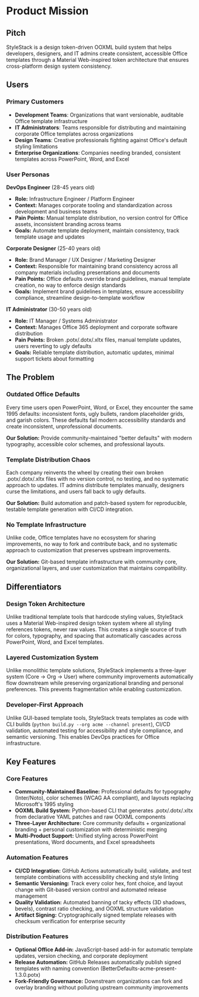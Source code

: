 # Product Mission

## Pitch

StyleStack is a design token-driven OOXML build system that helps developers, designers, and IT admins create consistent, accessible Office templates through a Material Web-inspired token architecture that ensures cross-platform design system consistency.

## Users

### Primary Customers

- **Development Teams**: Organizations that want versionable, auditable Office template infrastructure
- **IT Administrators**: Teams responsible for distributing and maintaining corporate Office templates across organizations
- **Design Teams**: Creative professionals fighting against Office's default styling limitations
- **Enterprise Organizations**: Companies needing branded, consistent templates across PowerPoint, Word, and Excel

### User Personas

**DevOps Engineer** (28-45 years old)
- **Role:** Infrastructure Engineer / Platform Engineer
- **Context:** Manages corporate tooling and standardization across development and business teams
- **Pain Points:** Manual template distribution, no version control for Office assets, inconsistent branding across teams
- **Goals:** Automate template deployment, maintain consistency, track template usage and updates

**Corporate Designer** (25-40 years old)
- **Role:** Brand Manager / UX Designer / Marketing Designer
- **Context:** Responsible for maintaining brand consistency across all company materials including presentations and documents
- **Pain Points:** Office defaults override brand guidelines, manual template creation, no way to enforce design standards
- **Goals:** Implement brand guidelines in templates, ensure accessibility compliance, streamline design-to-template workflow

**IT Administrator** (30-50 years old)
- **Role:** IT Manager / Systems Administrator
- **Context:** Manages Office 365 deployment and corporate software distribution
- **Pain Points:** Broken .potx/.dotx/.xltx files, manual template updates, users reverting to ugly defaults
- **Goals:** Reliable template distribution, automatic updates, minimal support tickets about formatting

## The Problem

### Outdated Office Defaults

Every time users open PowerPoint, Word, or Excel, they encounter the same 1995 defaults: inconsistent fonts, ugly bullets, random placeholder grids, and garish colors. These defaults fail modern accessibility standards and create inconsistent, unprofessional documents.

**Our Solution:** Provide community-maintained "better defaults" with modern typography, accessible color schemes, and professional layouts.

### Template Distribution Chaos

Each company reinvents the wheel by creating their own broken .potx/.dotx/.xltx files with no version control, no testing, and no systematic approach to updates. IT admins distribute templates manually, designers curse the limitations, and users fall back to ugly defaults.

**Our Solution:** Build automation and patch-based system for reproducible, testable template generation with CI/CD integration.

### No Template Infrastructure

Unlike code, Office templates have no ecosystem for sharing improvements, no way to fork and contribute back, and no systematic approach to customization that preserves upstream improvements.

**Our Solution:** Git-based template infrastructure with community core, organizational layers, and user customization that maintains compatibility.

## Differentiators

### Design Token Architecture

Unlike traditional template tools that hardcode styling values, StyleStack uses a Material Web-inspired design token system where all styling references tokens, never raw values. This creates a single source of truth for colors, typography, and spacing that automatically cascades across PowerPoint, Word, and Excel templates.

### Layered Customization System

Unlike monolithic template solutions, StyleStack implements a three-layer system (Core → Org → User) where community improvements automatically flow downstream while preserving organizational branding and personal preferences. This prevents fragmentation while enabling customization.

### Developer-First Approach

Unlike GUI-based template tools, StyleStack treats templates as code with CLI builds (`python build.py --org acme --channel present`), CI/CD validation, automated testing for accessibility and style compliance, and semantic versioning. This enables DevOps practices for Office infrastructure.

## Key Features

### Core Features

- **Community-Maintained Baseline:** Professional defaults for typography (Inter/Noto), color schemes (WCAG AA compliant), and layouts replacing Microsoft's 1995 styling
- **OOXML Build System:** Python-based CLI that generates .potx/.dotx/.xltx from declarative YAML patches and raw OOXML components
- **Three-Layer Architecture:** Core community defaults + organizational branding + personal customization with deterministic merging
- **Multi-Product Support:** Unified styling across PowerPoint presentations, Word documents, and Excel spreadsheets

### Automation Features

- **CI/CD Integration:** GitHub Actions automatically build, validate, and test template combinations with accessibility checking and style linting
- **Semantic Versioning:** Track every color hex, font choice, and layout change with Git-based version control and automated release management
- **Quality Validation:** Automated banning of tacky effects (3D shadows, bevels), contrast ratio checking, and OOXML structure validation
- **Artifact Signing:** Cryptographically signed template releases with checksum verification for enterprise security

### Distribution Features

- **Optional Office Add-in:** JavaScript-based add-in for automatic template updates, version checking, and corporate deployment
- **Release Automation:** GitHub Releases automatically publish signed templates with naming convention (BetterDefaults-acme-present-1.3.0.potx)
- **Fork-Friendly Governance:** Downstream organizations can fork and overlay branding without polluting upstream community improvements